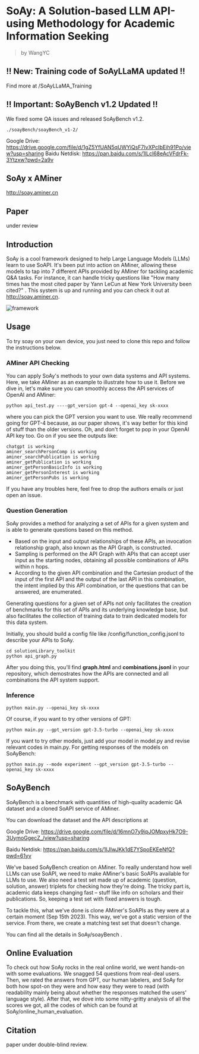# SoAy: A Solution-based LLM API-using Methodology for Academic Information Seeking
> by WangYC
## ‼️ New: Training code of SoAyLLaMA updated ‼️ 
Find more at /SoAyLLaMA_Training
## ‼️ Important: SoAyBench v1.2 Updated ‼️
We fixed some QA issues and released SoAyBench v1.2.
```
./soayBench/soayBench_v1-2/
```
Google Drive: https://drive.google.com/file/d/1gZ5YfUAN5qUWYiQsF7IvXPcIbEih91Po/view?usp=sharing
Baidu Netdisk: https://pan.baidu.com/s/1lLcl68eAcVFdrFk-3Ytzxw?pwd=2a9v 
## SoAy x AMiner
http://soay.aminer.cn
## Paper
under review

## Introduction
SoAy is a cool framework designed to help Large Language Models (LLMs) learn to use SoAPI. It's been put into action on AMiner, allowing these models to tap into 7 different APIs provided by AMiner for tackling academic Q&A tasks. For instance, it can handle tricky questions like "How many times has the most cited paper by Yann LeCun at New York University been cited?" . This system is up and running and you can check it out at http://soay.aminer.cn.

![framework](SoAy.png)

## Usage
To try soay on your own device, you just need to clone this repo and follow the instructions below.

### AMiner API Checking
You can apply SoAy's methods to your own data systems and API systems. Here, we take AMiner as an example to illustrate how to use it.
Before we dive in, let's make sure you can smoothly access the API services of OpenAI and AMiner:
```
python api_test.py ----gpt_version gpt-4 --openai_key sk-xxxx
```
where you can pick the GPT version you want to use. We really recommend going for GPT-4 because, as our paper shows, it's way better for this kind of stuff than the older versions. 
Oh, and don't forget to pop in your OpenAI API key too.
Go on if you see the outputs like:
```
chatgpt is working
aminer_searchPersonComp is working
aminer_searchPublication is working
aminer_getPublication is working
aminer_getPersonBasicInfo is working
aminer_getPersonInterest is working
aminer_getPersonPubs is working
```
If you have any troubles here, feel free to drop the authors emails or just open an issue.

### Question Generation
SoAy provides a method for analyzing a set of APIs for a given system and is able to generate questions based on this method.

* Based on the input and output relationships of these APIs, an invocation relationship graph, also known as the API Graph, is constructed. 
* Sampling is performed on the API Graph with APIs that can accept user input as the starting nodes, obtaining all possible combinations of APIs within n hops. 
* According to the given API combination and the Cartesian product of the input of the first API and the output of the last API in this combination, the intent implied by this API combination, or the questions that can be answered, are enumerated. 

Generating questions for a given set of APIs not only facilitates the creation of benchmarks for this set of APIs and its underlying knowledge base, but also facilitates the collection of training data to train dedicated models for this data system.

Initially, you should build a config file like /config/function_config.jsonl to describe your APIs to SoAy.
```
cd solutionLibrary_toolkit
python api_graph.py
``` 
After you doing this, you'll find **graph.html** and **combinations.jsonl** in your repository, which demostrates how the APIs are connected and all combinations the API system support.

### Inference
```
python main.py --openai_key sk-xxxx
```
Of course, if you want to try other versions of GPT:
```
python main.py --gpt_version gpt-3.5-turbo --openai_key sk-xxxx
```
If you want to try other models, just add your model in model.py and revise relevant codes in main.py.
For getting responses of the models on SoAyBench:
```
python main.py --mode experiment --gpt_version gpt-3.5-turbo --openai_key sk-xxxx
```

## SoAyBench

SoAyBench is a benchmark with quantities of high-quality academic QA dataset and a cloned SoAPI service of AMiner.

You can download the dataset and the API descriptions at

Google Drive: https://drive.google.com/file/d/16mnO7y9ipJOMpxyHk7O9-3UymoGgecZ_/view?usp=sharing

Baidu Netdisk: https://pan.baidu.com/s/1IJIwJKk1dE7YSpoEKEeNfQ?pwd=61yv

We've based SoAyBench creation on AMiner. To really understand how well LLMs can use SoAPI, we need to make AMiner's basic SoAPIs available for LLMs to use. We also need a test set made up of academic (question, solution, answer) triplets for checking how they're doing. The tricky part is, academic data keeps changing fast – stuff like info on scholars and their publications. So, keeping a test set with fixed answers is tough.

To tackle this, what we've done is clone AMiner's SoAPIs as they were at a certain moment (Sep 15th 2023). This way, we've got a static version of the service. From there, we create a matching test set that doesn't change.

You can find all the details in SoAy/soayBench .

## Online Evaluation
To check out how SoAy rocks in the real online world, we went hands-on with some evaluations. We snagged 54 questions from real-deal users. Then, we rated the answers from GPT, our human labelers, and SoAy for both how spot-on they were and how easy they were to read (with readability mainly being about whether the responses matched the users' language style). After that, we dove into some nitty-gritty analysis of all the scores we got, all the codes of which can be found at SoAy/online_human_evaluation.


## Citation
paper under double-blind review.